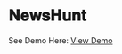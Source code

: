 #  𝐍𝐞𝐰𝐬𝐇𝐮𝐧𝐭

See Demo Here: [View Demo](https://www.linkedin.com/posts/abdeali28_reactjs-webdevelopment-news-activity-6998157272879173632-FhNW?utm_source=share&utm_medium=member_desktop)
